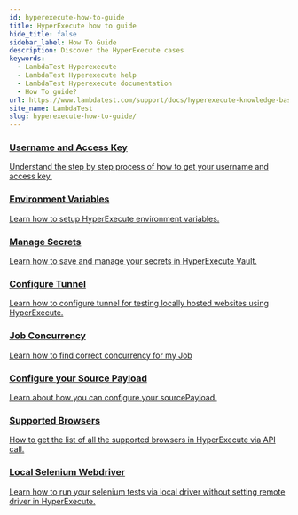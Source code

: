 ```yaml
---
id: hyperexecute-how-to-guide
title: HyperExecute how to guide
hide_title: false
sidebar_label: How To Guide
description: Discover the HyperExecute cases 
keywords:
  - LambdaTest Hyperexecute
  - LambdaTest Hyperexecute help
  - LambdaTest Hyperexecute documentation
  - How To guide?
url: https://www.lambdatest.com/support/docs/hyperexecute-knowledge-base/
site_name: LambdaTest
slug: hyperexecute-how-to-guide/
---
```


<script type="application/ld+json"
      dangerouslySetInnerHTML={{ __html: JSON.stringify({
       "@context": "https://schema.org",
        "@type": "BreadcrumbList",
        "itemListElement": [{
          "@type": "ListItem",
          "position": 1,
          "name": "Home",
          "item": "https://www.lambdatest.com"
        },{
          "@type": "ListItem",
          "position": 2,
          "name": "Support",
          "item": "https://www.lambdatest.com/support/docs/"
        },{
          "@type": "ListItem",
          "position": 3,
          "name": "Integrations",
          "item": "https://www.lambdatest.com/support/docs/hyperexecute-how-to-guide"
        }]
      })
    }}
></script>

<div className="support_main">  
  <a href="/support/docs/hyperexecute-how-to-get-my-username-and-access-key/">
    <div className="support_inners">
      <h3>Username and Access Key</h3>
      <p>Understand the step by step process of how to get your username and access key.</p>
    </div>
  </a>
  <a href="/support/docs/hyperexecute-environment-variable-setup/">
    <div className="support_inners">
      <h3>Environment Variables</h3>
      <p>Learn how to setup HyperExecute environment variables.</p>
    </div>
  </a>
  <a href="/support/docs/hyperexecute-how-to-save-and-manage-secrets/">
    <div className="support_inners">
      <h3>Manage Secrets</h3>
      <p>Learn how to save and manage your secrets in HyperExecute Vault.</p>
    </div>
  </a>
    <a href="/support/docs/hyperexecute-how-to-configure-tunnel/">
  <div className="support_inners">
    <h3>Configure Tunnel</h3>
    <p>Learn how to configure tunnel for testing locally hosted websites using HyperExecute.</p>
  </div>
  </a>
  <a href="/support/docs/hyperexecute-how-to-find-correct-concurrency/">
  <div className="support_inners">
    <h3>Job Concurrency</h3>
    <p>Learn how to find correct concurrency for my Job</p>
  </div>
  </a>
    <a href="/support/docs/hyperexecute-how-to-configure-sourcePayload/">
  <div className="support_inners">
    <h3>Configure your Source Payload</h3>
    <p>Learn about how you can configure your sourcePayload.</p>
  </div>
  </a>
  <a href="/support/docs/hyperexecute-browser-list-api/">
  <div className="support_inners">
    <h3>Supported Browsers</h3>
    <p>How to get the list of all the supported browsers in HyperExecute via API call.</p>
  </div>
  </a>
    <a href="/support/docs/hyperexecute-how-to-run-tests-using-local-selenium-drivers/">
    <div className="support_inners">
      <h3>Local Selenium Webdriver</h3>
      <p>Learn how to run your selenium tests via local driver without setting remote driver in HyperExecute.</p>
    </div>
  </a>
</div>